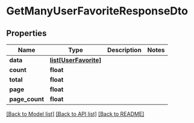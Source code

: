 # GetManyUserFavoriteResponseDto

## Properties
Name | Type | Description | Notes
------------ | ------------- | ------------- | -------------
**data** | [**list[UserFavorite]**](UserFavorite.md) |  | 
**count** | **float** |  | 
**total** | **float** |  | 
**page** | **float** |  | 
**page_count** | **float** |  | 

[[Back to Model list]](../README.md#documentation-for-models) [[Back to API list]](../README.md#documentation-for-api-endpoints) [[Back to README]](../README.md)

